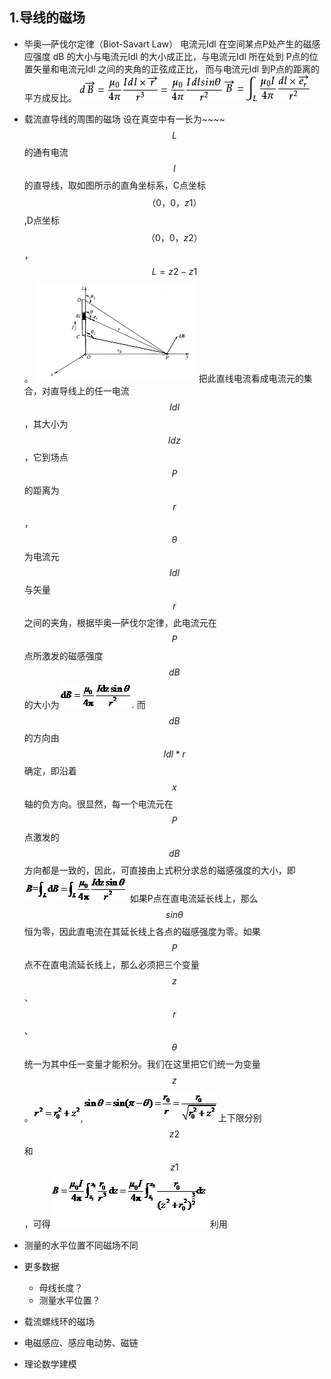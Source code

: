 ## 1.导线的磁场

* 毕奥—萨伐尔定律（Biot-Savart Law）
  电流元Idl 在空间某点P处产生的磁感应强度 dB 的大小与电流元Idl 的大小成正比，与电流元Idl 所在处到 P点的位置矢量和电流元Idl 之间的夹角的正弦成正比， 而与电流元Idl 到P点的距离的平方成反比。
  ![](/assets/3b292df5e0fe99251eb1aeda31a85edf8cb171ff[1].png)
  ![](/assets/f31fbe096b63f6249234405d8544ebf81a4ca307[1].png)  
* 载流直导线的周围的磁场
  设在真空中有一长为~~~~$$L$$的通有电流$$I$$的直导线，取如图所示的直角坐标系，C点坐标$$（0，0，z1）$$,D点坐标$$（0，0，z2）$$，$$L=z2-z1$$。
  ![](/assets/图片1.png)
  把此直线电流看成电流元的集合，对直导线上的任一电流$$Idl$$，其大小为$$Idz$$，它到场点$$P$$的距离为$$r$$，$$θ$$为电流元$$Idl$$与矢量$$r$$之间的夹角，根据毕奥—萨伐尔定律，此电流元在$$P$$点所激发的磁感强度$$dB$$的大小为![](/assets/图片3.png).
  而$$dB$$的方向由$$Idl*r$$确定，即沿着$$x$$轴的负方向。很显然，每一个电流元在$$P$$点激发的$$dB$$方向都是一致的，因此，可直接由上式积分求总的磁感强度的大小，即![](/assets/图片4.png)
  如果P点在直电流延长线上，那么$$sinθ$$恒为零，因此直电流在其延长线上各点的磁感强度为零。如果$$P$$点不在直电流延长线上，那么必须把三个变量$$z$$、$$r$$、$$θ$$统一为其中任一变量才能积分。我们在这里把它们统一为变量$$z$$。![](/assets/图片5.png),![](/assets/图片6.png)上下限分别$$z2$$和$$z1$$，可得![](/assets/图片7.png)
  利用

* 测量的水平位置不同磁场不同

* 更多数据

  * 母线长度？
  * 测量水平位置？


* 载流螺线环的磁场
* 电磁感应、感应电动势、磁链

* 理论数学建模


